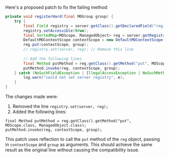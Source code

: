 Here's a proposed patch to fix the failing method:
```java
private void registerHard(final MOGroup group) {
    try {
        final Field registry = server.getClass().getDeclaredField("registry");
        registry.setAccessible(true);
        final SortedMap<MOScope, ManagedObject> reg = server.getRegistry();
        DefaultMOContextScope contextScope = new DefaultMOContextScope(new OctetString(""), group.getScope());
        reg.put(contextScope, group);
        // registry.set(server, reg); // Remove this line
        
        // Add the following lines
        final Method putMethod = reg.getClass().getMethod("put", MOScope.class, ManagedObject.class);
        putMethod.invoke(reg, contextScope, group);
    } catch (NoSuchFieldException | IllegalAccessException | NoSuchMethodException | InvocationTargetException e) {
        log.warn("could not set server registry", e);
    }
}
```
The changes made were:

1. Removed the line `registry.set(server, reg);`
2. Added the following lines:
```
final Method putMethod = reg.getClass().getMethod("put", MOScope.class, ManagedObject.class);
putMethod.invoke(reg, contextScope, group);
```
This patch uses reflection to call the `put` method of the `reg` object, passing in `contextScope` and `group` as arguments. This should achieve the same result as the original line without causing the compatibility issue.